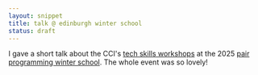 ```yaml
---
layout: snippet
title: talk @ edinburgh winter school
status: draft
---
```


I gave a short talk about the CCI's [tech skills workshops](https://wiki.cci.arts.ac.uk/books/technical-skills-workshops) at the 2025 [pair programming winter school](https://pairprogramming.ed.ac.uk/winter-school-25/). The whole event was so lovely!